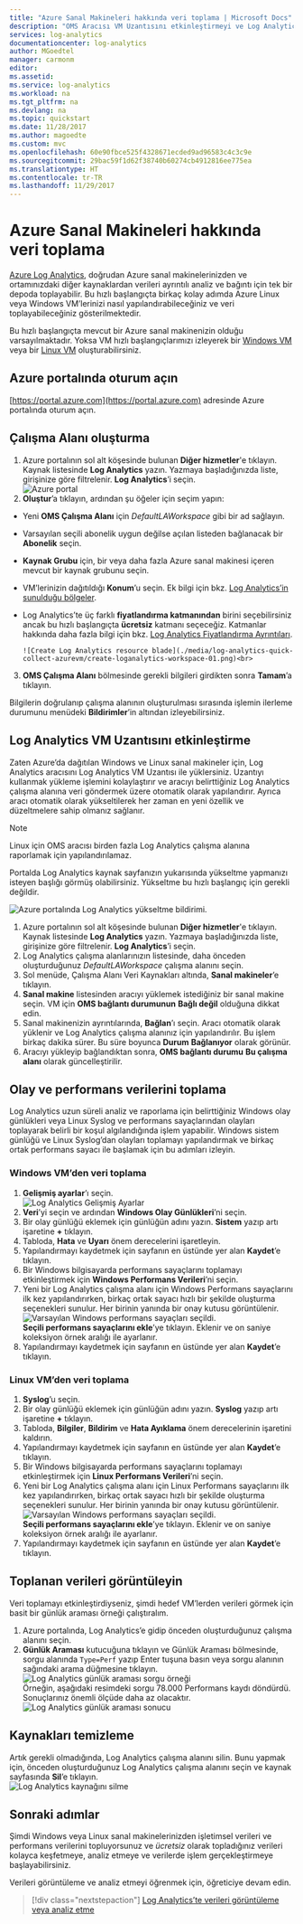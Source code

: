 ```yaml
---
title: "Azure Sanal Makineleri hakkında veri toplama | Microsoft Docs"
description: "OMS Aracısı VM Uzantısını etkinleştirmeyi ve Log Analytics ile Azure VM’lerinizden veri toplamayı etkinleştirmeyi öğrenin."
services: log-analytics
documentationcenter: log-analytics
author: MGoedtel
manager: carmonm
editor: 
ms.assetid: 
ms.service: log-analytics
ms.workload: na
ms.tgt_pltfrm: na
ms.devlang: na
ms.topic: quickstart
ms.date: 11/28/2017
ms.author: magoedte
ms.custom: mvc
ms.openlocfilehash: 60e90fbce525f4328671ecded9ad96583c4c3c9e
ms.sourcegitcommit: 29bac59f1d62f38740b60274cb4912816ee775ea
ms.translationtype: HT
ms.contentlocale: tr-TR
ms.lasthandoff: 11/29/2017
---
```

# <a name="collect-data-about-azure-virtual-machines"></a>Azure Sanal Makineleri hakkında veri toplama
[Azure Log Analytics](log-analytics-overview.md), doğrudan Azure sanal makinelerinizden ve ortamınızdaki diğer kaynaklardan verileri ayrıntılı analiz ve bağıntı için tek bir depoda toplayabilir.  Bu hızlı başlangıçta birkaç kolay adımda Azure Linux veya Windows VM’lerinizi nasıl yapılandırabileceğiniz ve veri toplayabileceğiniz gösterilmektedir.  
 
Bu hızlı başlangıçta mevcut bir Azure sanal makinenizin olduğu varsayılmaktadır. Yoksa VM hızlı başlangıçlarımızı izleyerek bir [Windows VM](../virtual-machines/windows/quick-create-portal.md) veya bir [Linux VM](../virtual-machines/linux/quick-create-cli.md) oluşturabilirsiniz.

## <a name="log-in-to-azure-portal"></a>Azure portalında oturum açın
[https://portal.azure.com](https://portal.azure.com) adresinde Azure portalında oturum açın. 

## <a name="create-a-workspace"></a>Çalışma Alanı oluşturma
1. Azure portalının sol alt köşesinde bulunan **Diğer hizmetler**'e tıklayın. Kaynak listesinde **Log Analytics** yazın. Yazmaya başladığınızda liste, girişinize göre filtrelenir. **Log Analytics**’i seçin.<br> ![Azure portal](media/log-analytics-quick-collect-azurevm/azure-portal-01.png)<br>  
2. **Oluştur**’a tıklayın, ardından şu öğeler için seçim yapın:

  * Yeni **OMS Çalışma Alanı** için *DefaultLAWorkspace* gibi bir ad sağlayın. 
  * Varsayılan seçili abonelik uygun değilse açılan listeden bağlanacak bir **Abonelik** seçin.
  * **Kaynak Grubu** için, bir veya daha fazla Azure sanal makinesi içeren mevcut bir kaynak grubunu seçin.  
  * VM’lerinizin dağıtıldığı **Konum**’u seçin.  Ek bilgi için bkz. [Log Analytics’in sunulduğu bölgeler](https://azure.microsoft.com/regions/services/).
  * Log Analytics’te üç farklı **fiyatlandırma katmanından** birini seçebilirsiniz ancak bu hızlı başlangıçta **ücretsiz** katmanı seçeceğiz.  Katmanlar hakkında daha fazla bilgi için bkz. [Log Analytics Fiyatlandırma Ayrıntıları](https://azure.microsoft.com/pricing/details/log-analytics/).

        ![Create Log Analytics resource blade](./media/log-analytics-quick-collect-azurevm/create-loganalytics-workspace-01.png)<br>  
3. **OMS Çalışma Alanı** bölmesinde gerekli bilgileri girdikten sonra **Tamam**’a tıklayın.  

Bilgilerin doğrulanıp çalışma alanının oluşturulması sırasında işlemin ilerleme durumunu menüdeki **Bildirimler**’in altından izleyebilirsiniz. 

## <a name="enable-the-log-analytics-vm-extension"></a>Log Analytics VM Uzantısını etkinleştirme
Zaten Azure’da dağıtılan Windows ve Linux sanal makineler için, Log Analytics aracısını Log Analytics VM Uzantısı ile yüklersiniz.  Uzantıyı kullanmak yükleme işlemini kolaylaştırır ve aracıyı belirttiğiniz Log Analytics çalışma alanına veri göndermek üzere otomatik olarak yapılandırır. Ayrıca aracı otomatik olarak yükseltilerek her zaman en yeni özellik ve düzeltmelere sahip olmanız sağlanır.

>[!NOTE]
>Linux için OMS aracısı birden fazla Log Analytics çalışma alanına raporlamak için yapılandırılamaz. 

Portalda Log Analytics kaynak sayfanızın yukarısında yükseltme yapmanızı isteyen başlığı görmüş olabilirsiniz.  Yükseltme bu hızlı başlangıç için gerekli değildir.<br>

![Azure portalında Log Analytics yükseltme bildirimi](media/log-analytics-quick-collect-azurevm/log-analytics-portal-upgradebanner.png).    
1. Azure portalının sol alt köşesinde bulunan **Diğer hizmetler**'e tıklayın. Kaynak listesinde **Log Analytics** yazın. Yazmaya başladığınızda liste, girişinize göre filtrelenir. **Log Analytics**’i seçin.
2. Log Analytics çalışma alanlarınızın listesinde, daha önceden oluşturduğunuz *DefaultLAWorkspace* çalışma alanını seçin.
3. Sol menüde, Çalışma Alanı Veri Kaynakları altında, **Sanal makineler**’e tıklayın.  
4. **Sanal makine** listesinden aracıyı yüklemek istediğiniz bir sanal makine seçin. VM için **OMS bağlantı durumunun** **Bağlı değil** olduğuna dikkat edin.
5. Sanal makinenizin ayrıntılarında, **Bağlan**’ı seçin. Aracı otomatik olarak yüklenir ve Log Analytics çalışma alanınız için yapılandırılır. Bu işlem birkaç dakika sürer. Bu süre boyunca **Durum** **Bağlanıyor** olarak görünür.
6. Aracıyı yükleyip bağlandıktan sonra, **OMS bağlantı durumu** **Bu çalışma alanı** olarak güncelleştirilir.

## <a name="collect-event-and-performance-data"></a>Olay ve performans verilerini toplama
Log Analytics uzun süreli analiz ve raporlama için belirttiğiniz Windows olay günlükleri veya Linux Syslog ve performans sayaçlarından olayları toplayarak belirli bir koşul algılandığında işlem yapabilir.  Windows sistem günlüğü ve Linux Syslog’dan olayları toplamayı yapılandırmak ve birkaç ortak performans sayacı ile başlamak için bu adımları izleyin.  

### <a name="data-collection-from-windows-vm"></a>Windows VM’den veri toplama
1. **Gelişmiş ayarlar**’ı seçin.<br> ![Log Analytics Gelişmiş Ayarlar](media/log-analytics-quick-collect-azurevm/log-analytics-advanced-settings-01.png)<br> 
3. **Veri**’yi seçin ve ardından **Windows Olay Günlükleri**’ni seçin.  
4. Bir olay günlüğü eklemek için günlüğün adını yazın.  **Sistem** yazıp artı işaretine **+** tıklayın.  
5. Tabloda, **Hata** ve **Uyarı** önem derecelerini işaretleyin.   
6. Yapılandırmayı kaydetmek için sayfanın en üstünde yer alan **Kaydet**’e tıklayın.
7. Bir Windows bilgisayarda performans sayaçlarını toplamayı etkinleştirmek için **Windows Performans Verileri**’ni seçin. 
8. Yeni bir Log Analytics çalışma alanı için Windows Performans sayaçlarını ilk kez yapılandırırken, birkaç ortak sayacı hızlı bir şekilde oluşturma seçenekleri sunulur. Her birinin yanında bir onay kutusu görüntülenir.<br> ![Varsayılan Windows performans sayaçları seçildi](media/log-analytics-quick-collect-azurevm/windows-perfcounters-default.png).<br> **Seçili performans sayaçlarını ekle**’ye tıklayın.  Eklenir ve on saniye koleksiyon örnek aralığı ile ayarlanır.  
9. Yapılandırmayı kaydetmek için sayfanın en üstünde yer alan **Kaydet**’e tıklayın.

### <a name="data-collection-from-linux-vm"></a>Linux VM’den veri toplama

1. **Syslog**’u seçin.  
2. Bir olay günlüğü eklemek için günlüğün adını yazın.  **Syslog** yazıp artı işaretine **+** tıklayın.  
3. Tabloda, **Bilgiler**, **Bildirim** ve **Hata Ayıklama** önem derecelerinin işaretini kaldırın. 
4. Yapılandırmayı kaydetmek için sayfanın en üstünde yer alan **Kaydet**’e tıklayın.
5. Bir Windows bilgisayarda performans sayaçlarını toplamayı etkinleştirmek için **Linux Performans Verileri**’ni seçin. 
6. Yeni bir Log Analytics çalışma alanı için Linux Performans sayaçlarını ilk kez yapılandırırken, birkaç ortak sayacı hızlı bir şekilde oluşturma seçenekleri sunulur. Her birinin yanında bir onay kutusu görüntülenir.<br> ![Varsayılan Windows performans sayaçları seçildi](media/log-analytics-quick-collect-azurevm/linux-perfcounters-default.png).<br> **Seçili performans sayaçlarını ekle**’ye tıklayın.  Eklenir ve on saniye koleksiyon örnek aralığı ile ayarlanır.  
7. Yapılandırmayı kaydetmek için sayfanın en üstünde yer alan **Kaydet**’e tıklayın.

## <a name="view-data-collected"></a>Toplanan verileri görüntüleyin
Veri toplamayı etkinleştirdiyseniz, şimdi hedef VM’lerden verileri görmek için basit bir günlük araması örneği çalıştıralım.  

1. Azure portalında, Log Analytics’e gidip önceden oluşturduğunuz çalışma alanını seçin.
2. **Günlük Araması** kutucuğuna tıklayın ve Günlük Araması bölmesinde, sorgu alanında `Type=Perf` yazıp Enter tuşuna basın veya sorgu alanının sağındaki arama düğmesine tıklayın.<br> ![Log Analytics günlük araması sorgu örneği](./media/log-analytics-quick-collect-azurevm/log-analytics-portal-queryexample.png)<br> Örneğin, aşağıdaki resimdeki sorgu 78.000 Performans kaydı döndürdü.  Sonuçlarınız önemli ölçüde daha az olacaktır.<br> ![Log Analytics günlük araması sonucu](media/log-analytics-quick-collect-azurevm/log-analytics-search-perf.png)

## <a name="clean-up-resources"></a>Kaynakları temizleme
Artık gerekli olmadığında, Log Analytics çalışma alanını silin. Bunu yapmak için, önceden oluşturduğunuz Log Analytics çalışma alanını seçin ve kaynak sayfasında **Sil**’e tıklayın.<br> ![Log Analytics kaynağını silme](media/log-analytics-quick-collect-azurevm/log-analytics-portal-delete-resource.png)

## <a name="next-steps"></a>Sonraki adımlar
Şimdi Windows veya Linux sanal makinelerinizden işletimsel verileri ve performans verilerini topluyorsunuz ve *ücretsiz* olarak topladığınız verileri kolayca keşfetmeye, analiz etmeye ve verilerde işlem gerçekleştirmeye başlayabilirsiniz.  

Verileri görüntüleme ve analiz etmeyi öğrenmek için, öğreticiye devam edin.   

> [!div class="nextstepaction"]
> [Log Analytics’te verileri görüntüleme veya analiz etme](log-analytics-tutorial-viewdata.md)
